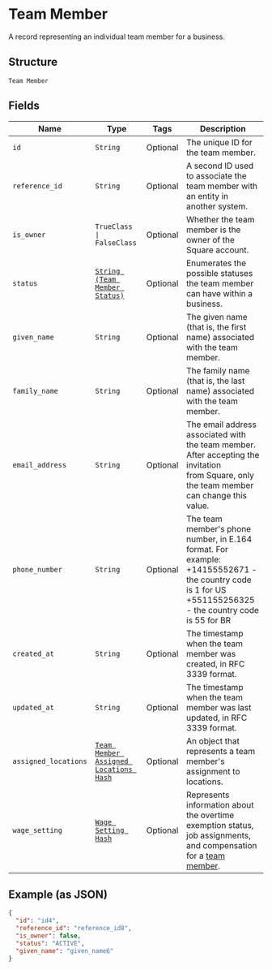 
# Team Member

A record representing an individual team member for a business.

## Structure

`Team Member`

## Fields

| Name | Type | Tags | Description |
|  --- | --- | --- | --- |
| `id` | `String` | Optional | The unique ID for the team member. |
| `reference_id` | `String` | Optional | A second ID used to associate the team member with an entity in another system. |
| `is_owner` | `TrueClass \| FalseClass` | Optional | Whether the team member is the owner of the Square account. |
| `status` | [`String (Team Member Status)`](../../doc/models/team-member-status.md) | Optional | Enumerates the possible statuses the team member can have within a business. |
| `given_name` | `String` | Optional | The given name (that is, the first name) associated with the team member. |
| `family_name` | `String` | Optional | The family name (that is, the last name) associated with the team member. |
| `email_address` | `String` | Optional | The email address associated with the team member. After accepting the invitation<br>from Square, only the team member can change this value. |
| `phone_number` | `String` | Optional | The team member's phone number, in E.164 format. For example:<br>+14155552671 - the country code is 1 for US<br>+551155256325 - the country code is 55 for BR |
| `created_at` | `String` | Optional | The timestamp when the team member was created, in RFC 3339 format. |
| `updated_at` | `String` | Optional | The timestamp when the team member was last updated, in RFC 3339 format. |
| `assigned_locations` | [`Team Member Assigned Locations Hash`](../../doc/models/team-member-assigned-locations.md) | Optional | An object that represents a team member's assignment to locations. |
| `wage_setting` | [`Wage Setting Hash`](../../doc/models/wage-setting.md) | Optional | Represents information about the overtime exemption status, job assignments, and compensation<br>for a [team member](../../doc/models/team-member.md). |

## Example (as JSON)

```json
{
  "id": "id4",
  "reference_id": "reference_id8",
  "is_owner": false,
  "status": "ACTIVE",
  "given_name": "given_name6"
}
```

